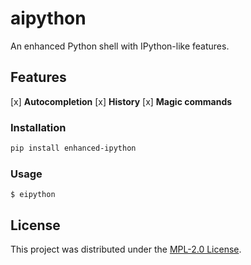 # aipython

An enhanced Python shell with IPython-like features.

## Features

[x] **Autocompletion**
[x] **History**
[x] **Magic commands**

### Installation

```bash
pip install enhanced-ipython
```

### Usage

```shell
$ eipython
```

## License

This project was distributed under the [MPL-2.0 License](LICENSE).
